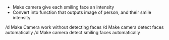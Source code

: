 - Make camera give each smiling face an intensity
- Convert into function that outputs image of person, and their smile intensity

/d Make Camera work without detecting faces
/d Make camera detect faces automatically
/d Make camera detect smiling faces automatically